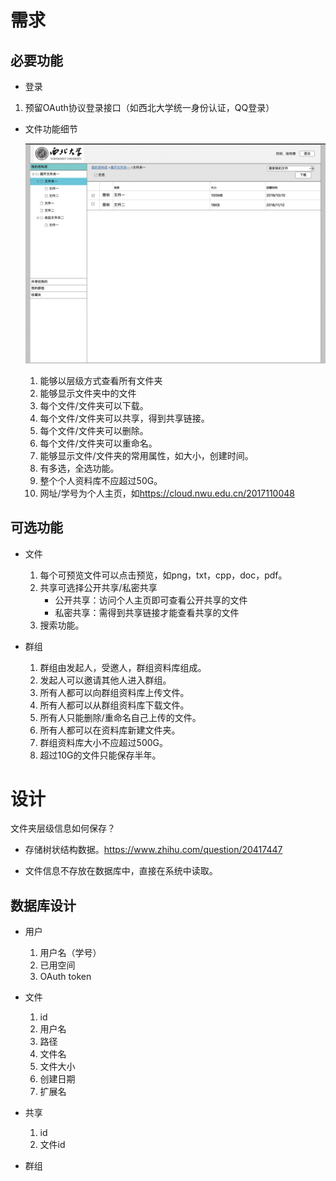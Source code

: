 # 需求

## 必要功能

* 登录
  
1. 预留OAuth协议登录接口（如西北大学统一身份认证，QQ登录）
  
* 文件功能细节

  ![原型图1](design/原型1.png)

  1. 能够以层级方式查看所有文件夹
  2. 能够显示文件夹中的文件
  3. 每个文件/文件夹可以下载。
  4. 每个文件/文件夹可以共享，得到共享链接。
  5. 每个文件/文件夹可以删除。
  6. 每个文件/文件夹可以重命名。
  7. 能够显示文件/文件夹的常用属性，如大小，创建时间。
  8. 有多选，全选功能。
  9. 整个个人资料库不应超过50G。
  10. 网址/学号为个人主页，如<https://cloud.nwu.edu.cn/2017110048>

## 可选功能

* 文件

  1. 每个可预览文件可以点击预览，如png，txt，cpp，doc，pdf。
  2. 共享可选择公开共享/私密共享
     * 公开共享：访问个人主页即可查看公开共享的文件
     * 私密共享：需得到共享链接才能查看共享的文件
  3. 搜索功能。

* 群组

  1. 群组由发起人，受邀人，群组资料库组成。
  2. 发起人可以邀请其他人进入群组。
  3. 所有人都可以向群组资料库上传文件。
  4. 所有人都可以从群组资料库下载文件。
  5. 所有人只能删除/重命名自己上传的文件。
  6. 所有人都可以在资料库新建文件夹。
  7. 群组资料库大小不应超过500G。
  8. 超过10G的文件只能保存半年。

# 设计

文件夹层级信息如何保存？

* 存储树状结构数据。<https://www.zhihu.com/question/20417447>

* 文件信息不存放在数据库中，直接在系统中读取。

## 数据库设计

* 用户
  1. 用户名（学号）
  2. 已用空间
  3. OAuth token
* 文件
  1. id
  2. 用户名
  3. 路径
  4. 文件名
  5. 文件大小
  6. 创建日期
  7. 扩展名

* 共享
  1. id
  2. 文件id
* 群组